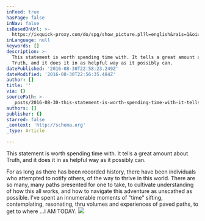 ```yaml
---
inFeed: true
hasPage: false
inNav: false
isBasedOnUrl: >-
  https://ixquick-proxy.com/do/spg/show_picture.pl?l=english&rais=1&oiu=http%3A%2F%2Fyourdailyenlightenment.files.wordpress.com%2F2011%2F10%2F4829800206_f535f82509.jpg&sp=637163cd273300d863b074b60179c8d8
inLanguage: null
keywords: []
description: >-
  This statement is worth spending time with. It tells a great amount about
  Truth, and it does it in as helpful way as it possibly can.
datePublished: '2016-08-30T22:58:23.249Z'
dateModified: '2016-08-30T22:56:35.484Z'
author: []
title: ''
via: {}
sourcePath: >-
  _posts/2016-08-30-this-statement-is-worth-spending-time-with-it-tells-a-great.md
authors: []
publisher: {}
starred: false
_context: 'http://schema.org'
_type: Article

---
```

This statement is worth spending time with. It tells a great amount about Truth, and it does it in as helpful way as it possibly can.

For as long as there has been recorded history, there have been individuals who attempted to notify others, of the way to thrive in this world. There are so many, many paths presented for one to take, to  cultivate understanding of how this all works, and how to navigate this adventure as unscathed as possible. I've spent an innumerable moments of "time" sifting, contemplating, resonating, thru volumes and experiences of paved paths, to get to where     ...I AM TODAY.
![](https://the-grid-user-content.s3-us-west-2.amazonaws.com/8f247ce2-968a-4a66-ac54-0625027e84c9.jpg)